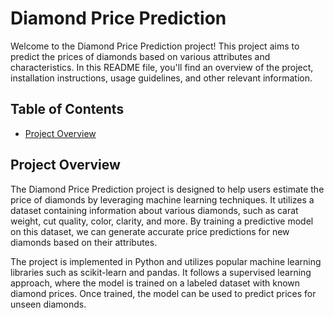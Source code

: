 # Diamond Price Prediction

Welcome to the Diamond Price Prediction project! This project aims to predict the prices of diamonds based on various attributes and characteristics. In this README file, you'll find an overview of the project, installation instructions, usage guidelines, and other relevant information.

## Table of Contents
- [Project Overview](#project-overview)

## Project Overview

The Diamond Price Prediction project is designed to help users estimate the price of diamonds by leveraging machine learning techniques. It utilizes a dataset containing information about various diamonds, such as carat weight, cut quality, color, clarity, and more. By training a predictive model on this dataset, we can generate accurate price predictions for new diamonds based on their attributes.

The project is implemented in Python and utilizes popular machine learning libraries such as scikit-learn and pandas. It follows a supervised learning approach, where the model is trained on a labeled dataset with known diamond prices. Once trained, the model can be used to predict prices for unseen diamonds.
